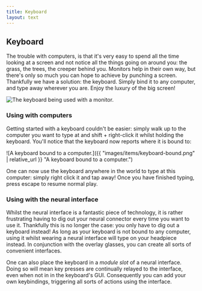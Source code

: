```yaml
---
title: Keyboard
layout: text
---
```


## Keyboard
<div class="module-header">
	<div class="module-data">
		<p>
			The trouble with computers, is that it's very easy to spend all the time looking at a screen and not notice
			all the things going on around you: the grass, the trees, the creeper behind you. Monitors help in their own
			way, but there's only so much you can hope to achieve by punching a screen. Thankfully we have a solution:
			the keyboard. Simply bind it to any computer, and type away wherever you are. Enjoy the luxury of the big
			screen!
		</p>
	</div>
	<div class="module-image">
		<img src="{{ "images/items/keyboard.png" | relative_url }}" alt="The keyboard being used with a monitor." title="The keyboard being used with a monitor."  />
	</div>
</div>

### Using with computers
Getting started with a keyboard couldn't be easier: simply walk up to the computer you want to type at and shift +
right-click it whilst holding the keyboard. You'll notice that the keyboard now reports where it is bound to:

![A keyboard bound to a computer.]({{ "images/items/keyboard-bound.png" | relative_url }} "A keyboard bound to a computer.")

One can now use the keyboard anywhere in the world to type at this computer: simply right click it and tap away! Once
you have finished typing, press escape to resume normal play.

### Using with the neural interface
Whilst the neural interface is a fantastic piece of technology, it is rather frustrating having to dig out your neural
connector every time you want to use it. Thankfully this is no longer the case: you only have to dig out a keyboard
instead! As long as your keyboard is not bound to any computer, using it whilst wearing a neural interface will type on
your headpiece instead. In conjunction with the overlay glasses, you can create all sorts of convenient interfaces.

One can also place the keyboard in a _module slot_ of a neural interface. Doing so will mean key presses are continually
relayed to the interface, even when not in in the keyboard's GUI. Consequently you can add your own keybindings,
triggering all sorts of actions using the interface.
